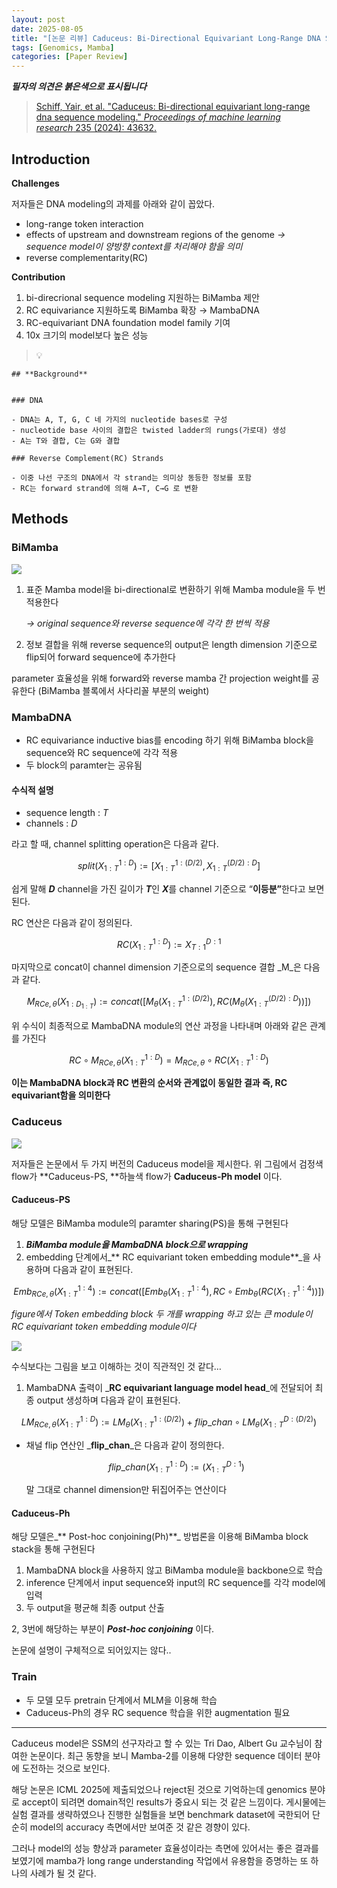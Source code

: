 ```yaml
---
layout: post
date: 2025-08-05
title: "[논문 리뷰] Caduceus: Bi-Directional Equivariant Long-Range DNA Sequence Modeling"
tags: [Genomics, Mamba]
categories: [Paper Review]
---
```


<span class="notion-red">_**필자의 의견은 붉은색으로 표시됩니다**_</span>


> [Schiff, Yair, et al. "Caduceus: Bi-directional equivariant long-range dna sequence modeling." ](https://pmc.ncbi.nlm.nih.gov/articles/PMC12189541/)[_Proceedings of machine learning research_](https://pmc.ncbi.nlm.nih.gov/articles/PMC12189541/)[ 235 (2024): 43632.](https://pmc.ncbi.nlm.nih.gov/articles/PMC12189541/)



## Introduction


**Challenges**


저자들은 DNA modeling의 과제를 아래와 같이 꼽았다.

- long-range token interaction
- effects of upstream and downstream regions of the genome 
_→ sequence model이 양방향 context를 처리해야 함을 의미_
- reverse complementarity(RC)

**Contribution**

1. bi-direcrional sequence modeling 지원하는 BiMamba 제안
1. RC equivariance 지원하도록 BiMamba 확장 → MambaDNA
1. RC-equivariant DNA foundation model family 기여
1. 10x 크기의 model보다 높은 성능

> 💡 


	## **Background**


	### DNA

	- DNA는 A, T, G, C 네 가지의 nucleotide bases로 구성
	- nucleotide base 사이의 결합은 twisted ladder의 rungs(가로대) 생성
	- A는 T와 결합, C는 G와 결합

	### Reverse Complement(RC) Strands

	- 이중 나선 구조의 DNA에서 각 strand는 의미상 동등한 정보를 포함
	- RC는 forward strand에 의해 A→T, C→G 로 변환


## Methods



### BiMamba


![](https://prod-files-secure.s3.us-west-2.amazonaws.com/542b861c-36a8-4051-84e5-8804b6728dba/2c247d59-7815-4980-99f0-8f0d21f445a7/image.png?X-Amz-Algorithm=AWS4-HMAC-SHA256&X-Amz-Content-Sha256=UNSIGNED-PAYLOAD&X-Amz-Credential=ASIAZI2LB46672PC5OTN%2F20250831%2Fus-west-2%2Fs3%2Faws4_request&X-Amz-Date=20250831T004156Z&X-Amz-Expires=3600&X-Amz-Security-Token=IQoJb3JpZ2luX2VjEIf%2F%2F%2F%2F%2F%2F%2F%2F%2F%2FwEaCXVzLXdlc3QtMiJHMEUCIQCWiGiLgCr6tq9o5TDLz410USTbRQ0lQiYcUJ6YFR1VhgIgUVaHxBlXjJ0Lve5eTDSZQ8215DIyEvmVtjOXkMJp5rAqiAQI4P%2F%2F%2F%2F%2F%2F%2F%2F%2F%2FARAAGgw2Mzc0MjMxODM4MDUiDL5WIbmuH2KAeDT8NircA%2FOAbsHMPOLHFIt%2BWyw2QBG3KaI2CErif%2FGp3qRsKjX2VTExX2uDEifX5tzbtfeMInF%2BuYUKc2RC3u06SGrrEXtDR1a6sK404iQiBOPaXT2eLUxVk9xcq4mkA%2BhkTPml2k612fDaB3sZHLOXXzbFvCPDAlEFOvbeWlUWhKHct8pWzGsYWDsFn0BHSYSzrABGagaMyAv2l7ashHvdOvYXSlbV8iTAZZEGXS9ZJLj7QsI%2BAiQj5Q5RBYBGf8B5g4f5n3EiKVIF5%2FHbEzPdjvoY622X2O7U4kLQJj%2F0UWFqhVi2oIr2HwN8vp21rNHT%2B6lHTh0E0TBu68LjIu4mhbi9NsSkHeVCdAeqDDIW8LGSafJOWuQxjiGXgfiTd2noYvfbYDQ%2BBev4Iolw3zWEbZwI4qHTO9KfhrwW59Z1rjU6HJAjw5n0Fu8eA%2BSoPJ1YJ4gsmTRkBIIzDTEVRVgW9sykjIvxGRA8ZYMSdDx9pZ8AAHLVA271hnlqxJv1aYG%2Fey1AuCJhCFWRiyMFMNS9JEpo2BqI6SD43J4tTEmvudSDx02LpARzaIojjN2hfl2elkciZchOJerrJjx8vtJFoTHju7pX%2Fkjk0ZkTQAvUs2n0BCpZ1vTt1qjoCxNiM4cFMMWEzsUGOqUBpzd%2BzQiOUxg5x%2F22kali%2F6exg2WMGNhsoD1%2BO6hFzc5QSNIhsyQgQTHFSIVA9a2wc9dPwhF1mFH5ueIobkqo%2FIiOuLHxDiV65ECw67eW3Fe23uYk9oSobmj5r2aBo%2FGI%2F3NdTgjBAU3Ee6MFYr%2Fd%2B7p0%2B1e1eeL%2BcSRP0fiPoKn7LI14RmY8uXthYjK9GdyufqVUsN1WtJhbllpajC1YuTY5m8%2F8&X-Amz-Signature=71c8b136189129e999a7589189895117c0e61bb9a8654080ffe758a3b9fc5700&X-Amz-SignedHeaders=host&x-amz-checksum-mode=ENABLED&x-id=GetObject)

1. 표준 Mamba model을 bi-directional로 변환하기 위해 Mamba module을 두 번 적용한다

	_→ original sequence와 reverse sequence에 각각 한 번씩 적용_

1. 정보 결합을 위해 reverse sequence의 output은 length dimension 기준으로 flip되어 forward sequence에 추가한다

parameter 효율성을 위해 forward와 reverse mamba 간 projection weight를 공유한다 (BiMamba 블록에서 사다리꼴 부분의 weight)



### MambaDNA

- RC equivariance inductive bias를 encoding 하기 위해 BiMamba block을 sequence와 RC sequence에 각각 적용
- 두 block의 paramter는 공유됨


#### 수식적 설명

- sequence length : _T_
- channels : _D_

라고 할 때,  channel splitting operation은 다음과 같다.


$$
split(X^{1:D}_{1:T}):=[X^{1:(D/2)}_{1:T},X^{(D/2):D}_{1:T}]
$$


<span class="notion-red">쉽게 말해 </span><span class="notion-red">_**D**_</span><span class="notion-red"> channel을 가진 길이가 </span><span class="notion-red">_**T**_</span><span class="notion-red">인 </span><span class="notion-red">_**X**_</span><span class="notion-red">를 channel 기준으로 “</span><span class="notion-red">**이등분”**</span><span class="notion-red">한다고 보면 된다.</span>


RC 연산은 다음과 같이 정의된다.


$$
RC(X^{1:D}_{1:T}):=X^{D:1}_{T:1}
$$


마지막으로 concat이 channel dimension 기준으로의 sequence 결합 _M_은 다음과 같다.


$$
M_{RCe,\theta}(X_{1:D_{1:T}}):=concat([M_{\theta}(X^{1:(D/2)}_{1:T}),RC(M_{\theta}(X^{(D/2):D}_{1:T}))])
$$


위 수식이 최종적으로 MambaDNA module의 연산 과정을 나타내며 아래와 같은 관계를 가진다


$$
RC\circ M_{RCe,\theta}(X^{1:D}_{1:T}) = M_{RCe,\theta} \circ RC(X^{1:D}_{1:T})
$$


**이는 MambaDNA block과 RC 변환의 순서와 관계없이 동일한 결과 즉, RC equivariant함을 의미한다**



### Caduceus


![](https://prod-files-secure.s3.us-west-2.amazonaws.com/542b861c-36a8-4051-84e5-8804b6728dba/f94a60d7-8145-473b-aef9-7c68d3ec604a/image.png?X-Amz-Algorithm=AWS4-HMAC-SHA256&X-Amz-Content-Sha256=UNSIGNED-PAYLOAD&X-Amz-Credential=ASIAZI2LB46672PC5OTN%2F20250831%2Fus-west-2%2Fs3%2Faws4_request&X-Amz-Date=20250831T004156Z&X-Amz-Expires=3600&X-Amz-Security-Token=IQoJb3JpZ2luX2VjEIf%2F%2F%2F%2F%2F%2F%2F%2F%2F%2FwEaCXVzLXdlc3QtMiJHMEUCIQCWiGiLgCr6tq9o5TDLz410USTbRQ0lQiYcUJ6YFR1VhgIgUVaHxBlXjJ0Lve5eTDSZQ8215DIyEvmVtjOXkMJp5rAqiAQI4P%2F%2F%2F%2F%2F%2F%2F%2F%2F%2FARAAGgw2Mzc0MjMxODM4MDUiDL5WIbmuH2KAeDT8NircA%2FOAbsHMPOLHFIt%2BWyw2QBG3KaI2CErif%2FGp3qRsKjX2VTExX2uDEifX5tzbtfeMInF%2BuYUKc2RC3u06SGrrEXtDR1a6sK404iQiBOPaXT2eLUxVk9xcq4mkA%2BhkTPml2k612fDaB3sZHLOXXzbFvCPDAlEFOvbeWlUWhKHct8pWzGsYWDsFn0BHSYSzrABGagaMyAv2l7ashHvdOvYXSlbV8iTAZZEGXS9ZJLj7QsI%2BAiQj5Q5RBYBGf8B5g4f5n3EiKVIF5%2FHbEzPdjvoY622X2O7U4kLQJj%2F0UWFqhVi2oIr2HwN8vp21rNHT%2B6lHTh0E0TBu68LjIu4mhbi9NsSkHeVCdAeqDDIW8LGSafJOWuQxjiGXgfiTd2noYvfbYDQ%2BBev4Iolw3zWEbZwI4qHTO9KfhrwW59Z1rjU6HJAjw5n0Fu8eA%2BSoPJ1YJ4gsmTRkBIIzDTEVRVgW9sykjIvxGRA8ZYMSdDx9pZ8AAHLVA271hnlqxJv1aYG%2Fey1AuCJhCFWRiyMFMNS9JEpo2BqI6SD43J4tTEmvudSDx02LpARzaIojjN2hfl2elkciZchOJerrJjx8vtJFoTHju7pX%2Fkjk0ZkTQAvUs2n0BCpZ1vTt1qjoCxNiM4cFMMWEzsUGOqUBpzd%2BzQiOUxg5x%2F22kali%2F6exg2WMGNhsoD1%2BO6hFzc5QSNIhsyQgQTHFSIVA9a2wc9dPwhF1mFH5ueIobkqo%2FIiOuLHxDiV65ECw67eW3Fe23uYk9oSobmj5r2aBo%2FGI%2F3NdTgjBAU3Ee6MFYr%2Fd%2B7p0%2B1e1eeL%2BcSRP0fiPoKn7LI14RmY8uXthYjK9GdyufqVUsN1WtJhbllpajC1YuTY5m8%2F8&X-Amz-Signature=0e1144fe8f305f3d6efa85db430c4d66e2120e3ccbce1adf903c6e186a213314&X-Amz-SignedHeaders=host&x-amz-checksum-mode=ENABLED&x-id=GetObject)


저자들은 논문에서 두 가지 버전의 Caduceus model을 제시한다. 위 그림에서 검정색 flow가 **Caduceus-PS, **하늘색 flow가 **Caduceus-Ph model** 이다.



#### Caduceus-PS


해당 모델은 BiMamba module의 paramter sharing(PS)을 통해 구현된다

1. _**BiMamba module을 MambaDNA block으로 wrapping**_
1. embedding 단계에서_** RC equivariant token embedding module**_을 사용하며 다음과 같이 표현된다.

$$
Emb_{RCe,\theta}(X^{1:4}_{1:T}):=concat([Emb_{\theta}(X^{1:4}_{1:T}),RC \circ Emb_{\theta}(RC(X^{1:4}_{1:T}))])
$$


_figure에서 Token embedding block 두 개를 wrapping 하고 있는 큰 module이 RC equivariant token embedding module이다_


![](https://prod-files-secure.s3.us-west-2.amazonaws.com/542b861c-36a8-4051-84e5-8804b6728dba/b175e4da-71eb-4e91-8c23-a06dabe673c9/image.png?X-Amz-Algorithm=AWS4-HMAC-SHA256&X-Amz-Content-Sha256=UNSIGNED-PAYLOAD&X-Amz-Credential=ASIAZI2LB46672PC5OTN%2F20250831%2Fus-west-2%2Fs3%2Faws4_request&X-Amz-Date=20250831T004157Z&X-Amz-Expires=3600&X-Amz-Security-Token=IQoJb3JpZ2luX2VjEIf%2F%2F%2F%2F%2F%2F%2F%2F%2F%2FwEaCXVzLXdlc3QtMiJHMEUCIQCWiGiLgCr6tq9o5TDLz410USTbRQ0lQiYcUJ6YFR1VhgIgUVaHxBlXjJ0Lve5eTDSZQ8215DIyEvmVtjOXkMJp5rAqiAQI4P%2F%2F%2F%2F%2F%2F%2F%2F%2F%2FARAAGgw2Mzc0MjMxODM4MDUiDL5WIbmuH2KAeDT8NircA%2FOAbsHMPOLHFIt%2BWyw2QBG3KaI2CErif%2FGp3qRsKjX2VTExX2uDEifX5tzbtfeMInF%2BuYUKc2RC3u06SGrrEXtDR1a6sK404iQiBOPaXT2eLUxVk9xcq4mkA%2BhkTPml2k612fDaB3sZHLOXXzbFvCPDAlEFOvbeWlUWhKHct8pWzGsYWDsFn0BHSYSzrABGagaMyAv2l7ashHvdOvYXSlbV8iTAZZEGXS9ZJLj7QsI%2BAiQj5Q5RBYBGf8B5g4f5n3EiKVIF5%2FHbEzPdjvoY622X2O7U4kLQJj%2F0UWFqhVi2oIr2HwN8vp21rNHT%2B6lHTh0E0TBu68LjIu4mhbi9NsSkHeVCdAeqDDIW8LGSafJOWuQxjiGXgfiTd2noYvfbYDQ%2BBev4Iolw3zWEbZwI4qHTO9KfhrwW59Z1rjU6HJAjw5n0Fu8eA%2BSoPJ1YJ4gsmTRkBIIzDTEVRVgW9sykjIvxGRA8ZYMSdDx9pZ8AAHLVA271hnlqxJv1aYG%2Fey1AuCJhCFWRiyMFMNS9JEpo2BqI6SD43J4tTEmvudSDx02LpARzaIojjN2hfl2elkciZchOJerrJjx8vtJFoTHju7pX%2Fkjk0ZkTQAvUs2n0BCpZ1vTt1qjoCxNiM4cFMMWEzsUGOqUBpzd%2BzQiOUxg5x%2F22kali%2F6exg2WMGNhsoD1%2BO6hFzc5QSNIhsyQgQTHFSIVA9a2wc9dPwhF1mFH5ueIobkqo%2FIiOuLHxDiV65ECw67eW3Fe23uYk9oSobmj5r2aBo%2FGI%2F3NdTgjBAU3Ee6MFYr%2Fd%2B7p0%2B1e1eeL%2BcSRP0fiPoKn7LI14RmY8uXthYjK9GdyufqVUsN1WtJhbllpajC1YuTY5m8%2F8&X-Amz-Signature=950f8081db677faa05cab148ec4880a5904e99976849e88d012e011444fba11b&X-Amz-SignedHeaders=host&x-amz-checksum-mode=ENABLED&x-id=GetObject)


<span class="notion-red">수식보다는 그림을 보고 이해하는 것이 직관적인 것 같다…</span>

1. MambaDNA 출력이 _**RC equivariant language model head**_에 전달되어 최종 output 생성하며 다음과 같이 표현된다.

$$
LM_{RCe,\theta}(X^{1:D}_{1:T}):= LM_{\theta}(X^{1:(D/2)}_{1:T})+flip\_chan\circ LM_{\theta}(X^{D:(D/2)}_{1:T})
$$

- 채널 flip 연산인 _**flip\_chan**_은 다음과 같이 정의한다.

	$$
	flip\_chan(X^{1:D}_{1:T}):=(X^{D:1}_{1:T})
	$$


	말 그대로 channel dimension만 뒤집어주는 연산이다



#### Caduceus-Ph


해당 모델은_** Post-hoc conjoining(Ph)**_ 방법론을 이용해 BiMamba block stack을 통해 구현된다

1. MambaDNA block을 사용하지 않고 BiMamba module을 backbone으로 학습
1. inference 단계에서 input sequence와 input의 RC sequence를 각각 model에 입력
1. 두 output을 평균해 최종 output 산출

2, 3번에 해당하는 부분이 _**Post-hoc conjoining**_ 이다.


<span class="notion-red">논문에 설명이 구체적으로 되어있지는 않다..</span>



### Train

- 두 모델 모두 pretrain 단계에서 MLM을 이용해 학습
- Caduceus-Ph의 경우 RC sequence 학습을 위한 augmentation 필요

---


<span class="notion-red">Caduceus model은 SSM의 선구자라고 할 수 있는 Tri Dao, Albert Gu 교수님이 참여한 논문이다. 최근 동향을 보니 Mamba-2를 이용해 다양한 sequence 데이터 분야에 도전하는 것으로 보인다.</span>


<span class="notion-red">해당 논문은 ICML 2025에 제출되었으나 reject된 것으로 기억하는데 genomics 분야로 accept이 되려면 domain적인 results가 중요시 되는 것 같은 느낌이다. 게시물에는 실험 결과를 생략하였으나 진행한 실험들을 보면 benchmark dataset에 국한되어 단순히 model의 accuracy 측면에서만 보여준 것 같은 경향이 있다.</span>


<span class="notion-red">그러나 model의 성능 향상과 parameter 효율성이라는 측면에 있어서는 좋은 결과를 보였기에 mamba가 long range understanding 작업에서 유용함을 증명하는 또 하나의 사례가 될 것 같다.</span>

